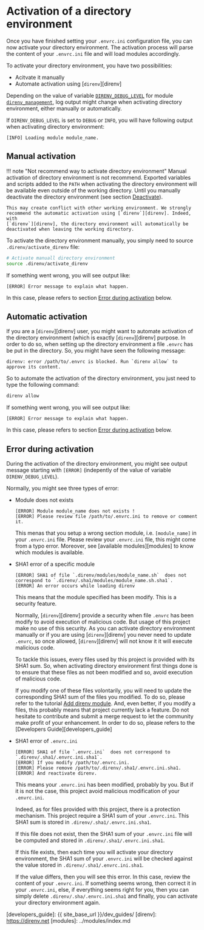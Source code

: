 # Activation of a directory environment

Once you have finished setting your `.envrc.ini` configuration file, you can now
activate your directory environment. The activation process will parse the
content of your `.envrc.ini` file and will load modules accordingly.

To activate your directory environment, you have two possibilities:

  - Acitvate it manually
  - Automate activation using [`direnv`][direnv]

Depending on the value of variable
[`DIRENV_DEBUG_LEVEL`][direnv_management_debug_level] for module
[`direnv_management`][direnv_management_module], log output might change when
activating directory environment, either manually or automatically.

If `DIRENV_DEBUG_LEVEL` is set to `DEBUG` or `INFO`, you will have following
output when activating directory environment:

```text
[INFO] Loading module module_name.
```

[direnv_management_debug_level]: ../modules/direnv_management.md#direnv_debug_level
[direnv_management_module]: ../modules/direnv_management.md

## Manual activation

!!! note "Not recommend way to activate directory environment"
    Manual activation of directory environment is not recommend. Exported
    variables and scripts added to the `PATH` when activating the directory
    environment will be available even outside of the working directory. Until
    you manually deactivate the directory environment (see section
    [Deactivate][deactivate]).

    This may create conflict with other working environment. We strongly
    recommend the automatic activation using [`direnv`][direnv]. Indeed, with
    [`direnv`][direnv], the directory environment will automatically be
    deactivated when leaving the working directory.

To activate the directory environment manually, you simply need to source
`.direnv/activate_direnv` file:

```bash
# Activate manuall directory environment
source .direnv/activate_direnv
```

If something went wrong, you will see output like:

```text
[ERROR] Error message to explain what happen.
```

In this case, please refers to section [Error during
activation][error_activation] below.

[deactivate]: deactivation.md

## Automatic activation

If you are a [`direnv`][direnv] user, you might want to automate activation of
the directory environment (which is exactly [`direnv`][direnv] purpose. In order
to do so, when setting up the directory environment a file `.envrc` has be put
in the directory. So, you might have seen the following message:

```text
direnv: error /path/to/.envrc is blocked. Run `direnv allow` to approve its content.
```

So to automate the activation of the directory environment, you just need to
type the following command:

```bash
direnv allow
```

If something went wrong, you will see output like:

```text
[ERROR] Error message to explain what happen.
```

In this case, please refers to section [Error during
activation][error_activation] below.

## Error during activation

During the activation of the directory environment, you might see output message
starting with `[ERROR]` (indepently of the value of variable
`DIRENV_DEBUG_LEVEL`).

Normally, you might see three types of error:

  - Module does not exists

    ```text
    [ERROR] Module module_name does not exists !
    [ERROR] Please review file /path/to/.envrc.ini to remove or comment it.
    ```
    This menas that you setup a wrong section module, i.e. `[module_name]` in
    your `.envrc.ini` file. Please review your `.envrc.ini` file, this might
    come from a typo error. Moreover, see [available modules][modules] to know
    which modules is available.

  - SHA1 error of a specific module

    ```text
    [ERROR] SHA1 of file `.direnv/modules/module_name.sh`  does not correspond to `.direnv/.sha1/modules/module_name.sh.sha1`.
    [ERROR] An error occurs while loading direnv
    ```

    This means that the module specified has been modify. This is a security
    feature.

    Normally, [`direnv`][direnv] provide a security when file `.envrc`
    has been modify to avoid execution of malicious code. But usage of this
    project make no use of this security. As you can activate directory
    environment manually or if you are using [`direnv`][direnv] you never need
    to update `.envrc`, so once allowed, [`direnv`][direnv] will not know it it
    will execute malicious code.

    To tackle this issues, every files used by this
    project is provided with its SHA1 sum. So, when activating directory
    environment first things done is to ensure that these files as not been
    modified and so, avoid execution of malicious code.

    If you modify one of these files volontarily, you will need to update the
    corresponding SHA1 sum of the files you modified. To do so, please refer to
    the tutorial [Add direnv module][add_direnv_module]. And, even better, if
    you modify a files, this probably means that project currently lack a
    feature. Do not hesitate to contribute and submit a merge request to let the
    community make profit of your enhancement. In order to do so, please refers
    to the [Developers Guide][developers_guide]

  - SHA1 error of `.envrc.ini`

    ```text
    [ERROR] SHA1 of file `.envrc.ini`  does not correspond to `.direnv/.sha1/.envrc.ini.sha1`.
    [ERROR] If you modify /path/to/.envrc.ini.
    [ERROR] Please remove /path/to/.direnv/.sha1/.envrc.ini.sha1.
    [ERROR] And reactivate direnv.
    ```

    This means your `.envrc.ini` has been modified, probably by you. But if it
    is not the case, this project avoid malicious modification of your
    `.envrc.ini`.

    Indeed, as for files provided with this project, there is a protection
    mechanism. This project require a SHA1 sum of your `.envrc.ini`. This SHA1
    sum is stored in `.direnv/.sha1/.envrc.ini.sha1`.

    If this file does not exist, then the SHA1 sum of your `.envrc.ini` file
    will be computed and stored in `.direnv/.sha1/.envrc.ini.sha1`.

    If this file exists, then each time you will activate your directory
    environment, the SHA1 sum of your `.envrc.ini` will be checked against the
    value stored in `.direnv/.sha1/.envrc.ini.sha1`.

    If the value differs, then you will see this error. In this case, review the
    content of your `.envrc.ini`. If something seems wrong, then correct it in
    your `.envrc.ini`, else, if everything seems right for you, then you can
    simply delete `.direnv/.sha/.envrc.ini.sha1` and finally, you can activate
    your directory environment again.

[add_direnv_module]: ../tutorials/add_direnv_module.md
[error_activation]: activation.md#error-during-activation
[developers_guide]: {{ site_base_url }}/dev_guides/
[direnv]: https://direnv.net
[modules]: ../modules/index.md
